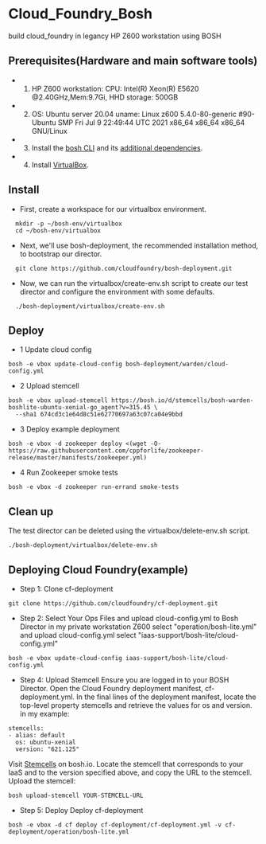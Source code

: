 # Cloud_Foundry_Bosh
build cloud_foundry in legancy HP Z600 workstation using BOSH

## Prerequisites(Hardware and main software tools)
- 1. HP Z600 workstation: CPU: Intel(R) Xeon(R) E5620 @2.40GHz,Mem:9.7Gi, HHD storage: 500GB
- 2. OS: Ubuntu server 20.04 uname: Linux z600 5.4.0-80-generic #90-Ubuntu SMP Fri Jul 9 22:49:44 UTC 2021 x86_64 x86_64 x86_64 GNU/Linux
- 3. Install the [bosh CLI](https://bosh.io/docs/cli-v2-install/) and its [additional dependencies](https://bosh.io/docs/cli-v2-install/#additional-dependencies).
- 4. Install [VirtualBox](https://www.virtualbox.org/wiki/Downloads).

## Install 

- First, create a workspace for our virtualbox environment.
```  
  mkdir -p ~/bosh-env/virtualbox
  cd ~/bosh-env/virtualbox
```
- Next, we'll use bosh-deployment, the recommended installation method, to bootstrap our director.
```
  git clone https://github.com/cloudfoundry/bosh-deployment.git
```
- Now, we can run the virtualbox/create-env.sh script to create our test director and configure the environment with some defaults.
```
  ./bosh-deployment/virtualbox/create-env.sh
```
## Deploy
- 1 Update cloud config
```
bosh -e vbox update-cloud-config bosh-deployment/warden/cloud-config.yml
```
- 2 Upload stemcell
```
bosh -e vbox upload-stemcell https://bosh.io/d/stemcells/bosh-warden-boshlite-ubuntu-xenial-go_agent?v=315.45 \
  --sha1 674cd3c1e64d8c51e62770697a63c07ca04e9bbd
```
- 3 Deploy example deployment
```
bosh -e vbox -d zookeeper deploy <(wget -O- https://raw.githubusercontent.com/cppforlife/zookeeper-release/master/manifests/zookeeper.yml)
```
- 4 Run Zookeeper smoke tests
```
bosh -e vbox -d zookeeper run-errand smoke-tests
```

## Clean up
The test director can be deleted using the virtualbox/delete-env.sh script.
```
./bosh-deployment/virtualbox/delete-env.sh
```
## Deploying Cloud Foundry(example)
- Step 1: Clone cf-deployment
```
git clone https://github.com/cloudfoundry/cf-deployment.git
```
- Step 2: Select Your Ops Files and upload cloud-config.yml to Bosh Director
in my private workstation Z600 select "operation/bosh-lite.yml"
and upload cloud-config.yml select "iaas-support/bosh-lite/cloud-config.yml"
```
bosh -e vbox update-cloud-config iaas-support/bosh-lite/cloud-config.yml
```
- Step 4: Upload Stemcell
Ensure you are logged in to your BOSH Director.
Open the Cloud Foundry deployment manifest, cf-deployment.yml. In the final lines of the deployment manifest, locate the top-level property stemcells and retrieve the values for os and version.
in my example:
```
stemcells:
- alias: default
  os: ubuntu-xenial
  version: "621.125"
```
Visit [Stemcells](https://bosh.io/stemcells) on bosh.io.
Locate the stemcell that corresponds to your IaaS and to the version specified above, and copy the URL to the stemcell.
Upload the stemcell:
```
bosh upload-stemcell YOUR-STEMCELL-URL
```
- Step 5: Deploy
Deploy cf-deployment
```
bosh -e vbox -d cf deploy cf-deployment/cf-deployment.yml -v cf-deployment/operation/bosh-lite.yml
```
